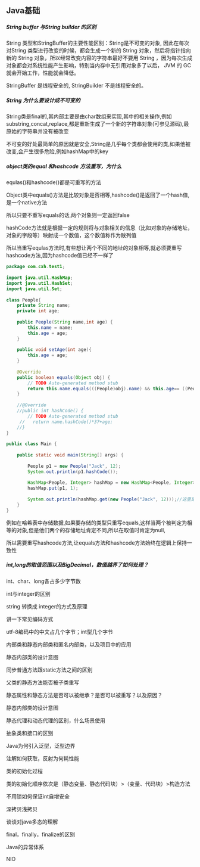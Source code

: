 ## Java基础

##### String buffer 与String builder 的区别

String 类型和StringBuffer的主要性能区别：String是不可变的对象, 因此在每次对String 类型进行改变的时候，都会生成一个新的 String 对象，然后将指针指向新的 String 对象，所以经常改变内容的字符串最好不要用 String ，因为每次生成对象都会对系统性能产生影响，特别当内存中无引用对象多了以后， JVM 的 GC 就会开始工作，性能就会降低。

StringBuffer 是线程安全的, StringBuilder 不是线程安全的。

##### String 为什么要设计成不可变的

String类是final的,其内部主要是由char数组来实现,其中的相关操作,例如substring,concat,replace,都是重新生成了一个新的字符串对象(可参见源码),最原始的字符串并没有被改变

不可变的好处最简单的原因就是安全,String是几乎每个类都会使用的类,如果他被改变,会产生很多危险,例如hashMap中的key



##### object类的equal 和hashcode 方法重写，为什么

equlas()和hashcode()都是可重写的方法

Object类中equals()方法是比较对象是否相等,hashcode()是返回了一个hash值,是一个native方法

所以只要不重写equals的话,两个对象则一定返回false

hashCode方法就是根据一定的规则将与对象相关的信息（比如对象的存储地址，对象的字段等）映射成一个数值，这个数值称作为散列值



所以当重写equlas方法时,有些想让两个不同的地址的对象相等,就必须要重写hashcode方法,因为hashcode值已经不一样了

```java
package com.cxh.test1;
 
import java.util.HashMap;
import java.util.HashSet;
import java.util.Set;
 
class People{
    private String name;
    private int age;
 
    public People(String name,int age) {
        this.name = name;
        this.age = age;
    }  
 
    public void setAge(int age){
        this.age = age;
    }
 
    @Override
    public boolean equals(Object obj) {
        // TODO Auto-generated method stub
        return this.name.equals(((People)obj).name) && this.age== ((People)obj).age;
    }
    
    //@Override
    //public int hashCode() {
        // TODO Auto-generated method stub
     //   return name.hashCode()*37+age;
    //}
}
 
public class Main {
 
    public static void main(String[] args) {
 
        People p1 = new People("Jack", 12);
        System.out.println(p1.hashCode());
 
        HashMap<People, Integer> hashMap = new HashMap<People, Integer>();
        hashMap.put(p1, 1);
 
        System.out.println(hashMap.get(new People("Jack", 12)));//这里是new的新对象
    }
}
```

例如在哈希表中存储数据,如果要存储的类型只重写equals,这样当两个被判定为相等的对象,但是他们两个的存储地址肯定不同,所以在取值时肯定为null,

所以需要重写hashcode方法,让equals方法和hashcode方法始终在逻辑上保持一致性

##### int,long的取值范围以及BigDecimal，数值越界了如何处理？

int、char、long各占多少字节数

int与integer的区别

string 转换成 integer的方式及原理

讲一下常见编码方式

utf-8编码中的中文占几个字节；int型几个字节



内部类和静态内部类和匿名内部类，以及项目中的应用

静态内部类的设计意图

同步普通方法跟static方法之间的区别

父类的静态方法能否被子类重写

静态属性和静态方法是否可以被继承？是否可以被重写？以及原因？

静态内部类的设计意图

静态代理和动态代理的区别，什么场景使用



抽象类和接口的区别

Java为何引入泛型，泛型边界

注解如何获取，反射为何耗性能

类的初始化过程

类的初始化顺序依次是（静态变量、静态代码块）>（变量、代码块）>构造方法

不用锁如何保证int自增安全

深拷贝浅拷贝

谈谈对java多态的理解

final，finally，finalize的区别

Java的异常体系

NIO

